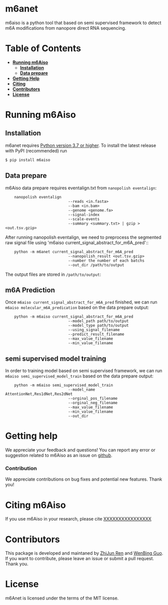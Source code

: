 
# m6anet

m6aiso is a python tool that based on semi supervised framework to detect m6A modifications from nanopore direct RNA sequencing.

# Table of Contents
- **[Running m6Aiso](#running-m6anet)**<br>
    - **[Installation](#installation)**<br>
    - **[Data prepare](#data-prepare)**<br>
- **[Getting Help](#getting-help)**<br>
- **[Citing](#citing-m6aiso)**<br>
- **[Contributors](#contributors)**<br>
- **[License](#license)**<br>

# Running m6Aiso

## Installation

m6anet requires [Python version 3.7 or higher](https://www.python.org). To install the latest release with PyPI (recommended) run

```sh
$ pip install m6aiso
```

## Data prepare

m6Aiso data prepare requires eventalign.txt from ``nanopolish eventalign``:
```
    nanopolish eventalign 
                            --reads <in.fasta> 
                            --bam <in.bam> 
                            --genome <genome.fa> 
                            --signal-index
                            --scale-events 
                            --summary <summary.txt> | gzip > <out.tsv.gzip>
```

After running nanopolish eventalign, we need to preprocess the segmented raw signal file using 'm6aiso current_signal_abstract_for_m6A_pred'::

```
    python -m m6anet current_signal_abstract_for_m6A_pred 
                            --nanopolish_result <out.tsv.gzip>
                            --number the number of each batchs
                            --out_dir /path/to/output
```

The output files are stored in ``/path/to/output``:


## m6A Prediction

Once `m6aiso current_signal_abstract_for_m6A_pred` finished, we can run `m6aiso molecular_m6A_predication` based on the data prepare output:
```
    python -m m6aiso current_signal_abstract_for_m6A_pred
                            --model_path path/to/output
                            --model_type path/to/output
                            --using_signal_filename
                            --predict_result_filename
                            --max_value_filename
                            --min_value_filename
```

## semi supervised model training

In order to training model based on semi supervised framework, we can run `m6aiso semi_supervised_model_train` based on the data prepare output:
```
    python -m m6aiso semi_supervised_model_train
                            --model_name AttentionNet,Res1dNet,Res2dNet
                            --orginal_pos_filename 
                            --orginal_neg_filename
                            --max_value_filename
                            --min_value_filename
                            --out_dir
```

# Getting help

We appreciate your feedback and questions! You can report any error or suggestion related to m6Aiso as an issue on [github]().

### Contribution

We appreciate contributions on bug fixes and potential new features. Thank you!

# Citing m6Aiso

If you use m6Aiso in your research, please cite
[XXXXXXXXXXXXXXXX]()


# Contributors

This package is developed and maintaned by [ZhiJun Ren](https://github.com/ZJRen9) and [WenBing Guo](https://github.com/GuoWenBing). If you want to contribute, please leave an issue or submit a pull request. Thank you.

# License
m6Anet is licensed under the terms of the MIT license.
